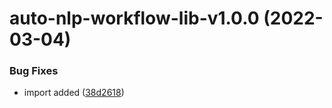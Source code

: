 # auto-nlp-workflow-lib-v1.0.0 (2022-03-04)


### Bug Fixes

* import added ([38d2618](https://github.com/fhswf/tagflip-autonlp/commit/38d26188657507e6f323333140b04b5d291e5edb))
